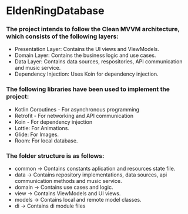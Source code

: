 # EldenRingDatabase


### **The project intends to follow the Clean MVVM architecture, which consists of the following layers:**

* Presentation Layer: Contains the UI views and ViewModels.
* Domain Layer: Contains the business logic and use cases.
* Data Layer: Contains data sources, respositories, API communication and music service.
* Dependency Injection: Uses Koin for dependency injection.

### **The following libraries have been used to implement the project:**

* Kotlin Coroutines - For asynchronous programming
* Retrofit - For networking and API communication
* Koin - For dependency injection
* Lottie: For Animations.
* Glide: For Images.
* Room: For local database.


### **The folder structure is as follows:**


* common -> Contains constants aplication and resources state file. 
* data -> Contains repository implementations, data sources, api communication methods and music service.
* domain -> Contains use cases and logic.
* view -> Contains ViewModels and UI views.
* models -> Contains local and remote model classes.
* di -> Contains di module files
